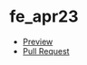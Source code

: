 # fe_apr23
- [Preview](https://irynabalandiukh.github.io/fe_apr23/)
- [Pull Request](https://github.com/IrynaBalandiukh/fe_apr23/pull/2/files)